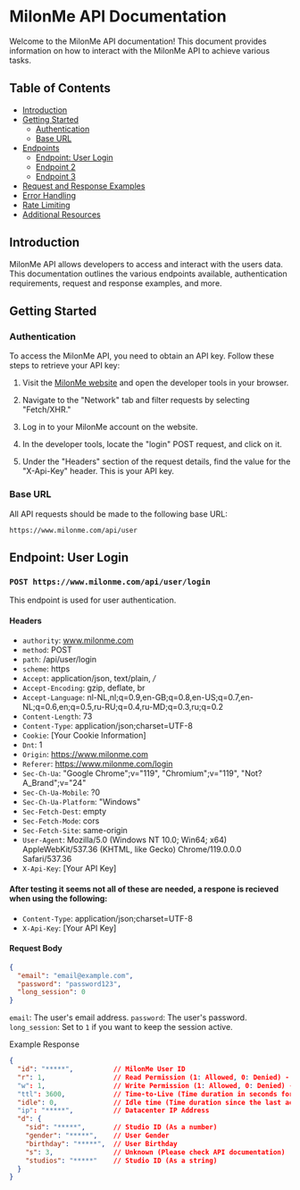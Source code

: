 # MilonMe API Documentation

Welcome to the MilonMe API documentation! This document provides information on how to interact with the MilonMe API to achieve various tasks.

## Table of Contents
- [Introduction](#introduction)
- [Getting Started](#getting-started)
  - [Authentication](#authentication)
  - [Base URL](#base-url)
- [Endpoints](#endpoints)
  - [Endpoint: User Login](#endpoint-1)
  - [Endpoint 2](#endpoint-2)
  - [Endpoint 3](#endpoint-3)
- [Request and Response Examples](#request-and-response-examples)
- [Error Handling](#error-handling)
- [Rate Limiting](#rate-limiting)
- [Additional Resources](#additional-resources)

## Introduction
MilonMe API allows developers to access and interact with the users data. This documentation outlines the various endpoints available, authentication requirements, request and response examples, and more.

## Getting Started

### Authentication
To access the MilonMe API, you need to obtain an API key. Follow these steps to retrieve your API key:

1. Visit the [MilonMe website](https://www.milonme.com) and open the developer tools in your browser.

2. Navigate to the "Network" tab and filter requests by selecting "Fetch/XHR."

3. Log in to your MilonMe account on the website.

4. In the developer tools, locate the "login" POST request, and click on it.

5. Under the "Headers" section of the request details, find the value for the "X-Api-Key" header. This is your API key.


### Base URL
All API requests should be made to the following base URL:
```
https://www.milonme.com/api/user
```


## Endpoint: User Login
### `POST https://www.milonme.com/api/user/login`
This endpoint is used for user authentication.

#### Headers

- `authority`: www.milonme.com
- `method`: POST
- `path`: /api/user/login
- `scheme`: https
- `Accept`: application/json, text/plain, */*
- `Accept-Encoding`: gzip, deflate, br
- `Accept-Language`: nl-NL,nl;q=0.9,en-GB;q=0.8,en-US;q=0.7,en-NL;q=0.6,en;q=0.5,ru-RU;q=0.4,ru-MD;q=0.3,ru;q=0.2
- `Content-Length`: 73
- `Content-Type`: application/json;charset=UTF-8
- `Cookie`: [Your Cookie Information] <!-- Redacted for security -->
- `Dnt`: 1
- `Origin`: https://www.milonme.com
- `Referer`: https://www.milonme.com/login
- `Sec-Ch-Ua`: "Google Chrome";v="119", "Chromium";v="119", "Not?A_Brand";v="24"
- `Sec-Ch-Ua-Mobile`: ?0
- `Sec-Ch-Ua-Platform`: "Windows"
- `Sec-Fetch-Dest`: empty
- `Sec-Fetch-Mode`: cors
- `Sec-Fetch-Site`: same-origin
- `User-Agent`: Mozilla/5.0 (Windows NT 10.0; Win64; x64) AppleWebKit/537.36 (KHTML, like Gecko) Chrome/119.0.0.0 Safari/537.36
- `X-Api-Key`: [Your API Key] <!-- Redacted for security -->


#### After testing it seems not all of these are needed, a respone is recieved when using the following: 
- `Content-Type`: application/json;charset=UTF-8
- `X-Api-Key`: [Your API Key]


#### Request Body

```json
{
  "email": "email@example.com",
  "password": "password123",
  "long_session": 0
}
```

`email`: The user's email address.
`password`: The user's password.
`long_session`: Set to `1` if you want to keep the session active.

Example Response
```json
{
  "id": "*****",          // MilonMe User ID
  "r": 1,                 // Read Permission (1: Allowed, 0: Denied) - [Disclaimer: Exact meaning not confirmed]
  "w": 1,                 // Write Permission (1: Allowed, 0: Denied) - [Disclaimer: Exact meaning not confirmed]
  "ttl": 3600,            // Time-to-Live (Time duration in seconds for the token's validity)
  "idle": 0,              // Idle time (Time duration since the last activity) - [Disclaimer: Exact meaning not confirmed]
  "ip": "*****",          // Datacenter IP Address
  "d": {
    "sid": "*****",       // Studio ID (As a number)
    "gender": "*****",    // User Gender
    "birthday": "*****",  // User Birthday
    "s": 3,               // Unknown (Please check API documentation)
    "studios": "*****"    // Studio ID (As a string)
  }
}
```



